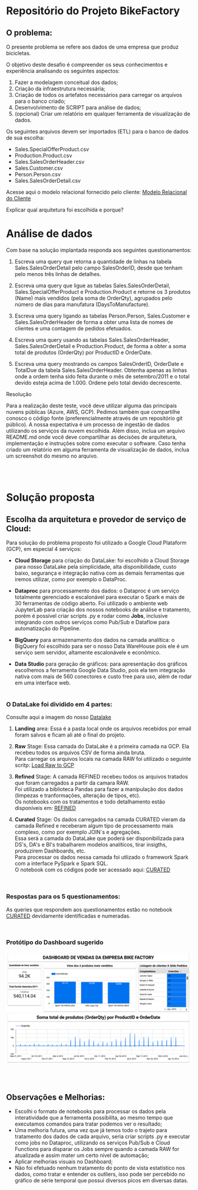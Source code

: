 # Repositório do Projeto BikeFactory

## O problema: 

O presente problema se refere aos dados de uma empresa que produz bicicletas.

O objetivo deste desafio é compreender os seus conhecimentos e experiência analisando os seguintes aspectos:

1.	Fazer a modelagem conceitual dos dados;
2.	Criação da infraestrutura necessária;
3.	Criação de todos os artefatos necessários para carregar os arquivos para o banco criado;
4.	Desenvolvimento de SCRIPT para análise de dados;
5.	(opcional) Criar um relatório em qualquer ferramenta de visualização de dados.

Os seguintes arquivos devem ser importados (ETL) para o banco de dados de sua escolha: 

-	Sales.SpecialOfferProduct.csv
-	Production.Product.csv
-	Sales.SalesOrderHeader.csv
-	Sales.Customer.csv
-	Person.Person.csv
-	Sales.SalesOrderDetail.csv

Acesse aqui o modelo relacional fornecido pelo cliente: [Modelo Relacional do Cliente](https://github.com/gittil/bike-factory/blob/main/images/modelo-relacional.jpg)

Explicar qual arquitetura foi escolhida e porque?

# Análise de dados

Com base na solução implantada responda aos seguintes questionamentos:

1.	Escreva uma query que retorna a quantidade de linhas na tabela Sales.SalesOrderDetail pelo campo SalesOrderID, desde que tenham pelo menos três linhas de detalhes.

2.	Escreva uma query que ligue as tabelas Sales.SalesOrderDetail, Sales.SpecialOfferProduct e Production.Product e retorne os 3 produtos (Name) mais vendidos (pela soma de OrderQty), agrupados pelo número de dias para manufatura (DaysToManufacture).

3.	Escreva uma query ligando as tabelas Person.Person, Sales.Customer e Sales.SalesOrderHeader de forma a obter uma lista de nomes de clientes e uma contagem de pedidos efetuados.

4.	Escreva uma query usando as tabelas Sales.SalesOrderHeader, Sales.SalesOrderDetail e Production.Product, de forma a obter a soma total de produtos (OrderQty) por ProductID e OrderDate.

5.	Escreva uma query mostrando os campos SalesOrderID, OrderDate e TotalDue da tabela Sales.SalesOrderHeader. Obtenha apenas as linhas onde a ordem tenha sido feita durante o mês de setembro/2011 e o total devido esteja acima de 1.000. Ordene pelo total devido decrescente.

Resolução 

Para a realização deste teste, você deve utilizar alguma das principais nuvens públicas (Azure, AWS, GCP). Pedimos também que compartilhe conosco o código fonte (preferencialmente através de um repositório git público). 
A nossa expectativa é um processo de ingestão de dados utilizando os serviços da nuvem escolhida.
Além disso, inclua um arquivo README.md onde você deve compartilhar as decisões de arquitetura, implementação e instruções sobre como executar o software. Caso tenha criado um relatório em alguma ferramenta de visualização de dados, inclua um screenshot do mesmo no arquivo.

<br></br>

# Solução proposta

## Escolha da arquitetura e provedor de serviço de Cloud: 
Para solução do problema proposto foi utilizado a Google Cloud Plataform (GCP), em especial 4 serviços:

- **Cloud Storage** para criação do DataLake: foi escolhido a Cloud Storage para nosso DataLake pela simplicidade, alta disponibilidade, custo baixo, segurança e integração nativa com as demais ferramentas que iremos utilizar, como por exemplo o DataProc.

- **Dataproc** para processamento dos dados: o Dataproc é um serviço totalmente gerenciado e escalonável para executar o Spark e mais de 30 ferramentas de código aberto. Foi utilizado o ambiente web JupyterLab para criação dos nossos notebooks de análise e tratamento, porém é possível criar scripts .py e rodar como **Jobs**, inclusive integrando com outros serviços como Pub/Sub e Dataflow para automatização do Pipeline.

- **BigQuery** para armazenamento dos dados na camada analítica: o BigQuery foi escolhido para ser o nosso Data WareHouse pois ele é um serviço sem servidor, altamente escalonávele e econômico.

- **Data Studio** para geração de gráficos: para apresentação dos gráficos escolhemos a ferramenta  Google Data Studio, pois ela tem integração nativa com mais de 560 conectores e custo free para uso, além de rodar em uma interface web.
<br></br>

### O DataLake foi dividido em 4 partes:
Consulte aqui a imagem do nosso [Datalake](https://github.com/gittil/bike-factory/blob/main/images/data-lake.png)

1. **Landing** area: Essa é a pasta local onde os arquivos recebidos por email foram salvos e ficam ali até o final do projeto.

2. **Raw** Stage: Essa camada do DataLake é a primeira camada na GCP. Ela recebeu todos os arquivos CSV de forma ainda bruta. <br>
Para carregar os arquivos locais na camada RAW foi utilizado o seguinte scritp: [Load Raw to GCP](https://github.com/gittil/bike-factory/blob/main/ETL/1-raw-load/1-load-raw.ipynb)

3. **Refined** Stage: A camada REFINED recebeu todos os arquivos tratados que foram carregados a partir da camara RAW. <br>
Foi utilizado a biblioteca Pandas para fazer a manipulação dos dados (limpezas e tranformações, alteração de tipos, etc).<br>
Os notebooks com os tratamentos e todo detalhamento estão disponíveis em: [REFINED](https://github.com/gittil/bike-factory/tree/main/ETL/2-refined-transformation)

4. **Curated** Stage: Os dados carregados na camada CURATED vieram da camada Refined e receberam algum tipo de processamento mais complexo, como por exemplo JOIN´s e agregações.<br>
Essa será a camada do DataLake que poderá ser disponibilizada para DS's, DA's e BI's trabalharem modelos analíticos, tirar insigths, produzirem Dashboards, etc. <br>
Para processar os dados nessa camada foi utlizado o framework Spark com a interface PySpark e Spark SQL. <br>
O notebook com os códigos pode ser acessado aqui: [CURATED](https://github.com/gittil/bike-factory/blob/main/ETL/3-load-curated/load-curated.ipynb)

<br>

### Respostas para os 5 questionamentos:
As queries que respondem aos questionamentos estão no notebook [CURATED](https://github.com/gittil/bike-factory/blob/main/ETL/3-load-curated/load-curated.ipynb)  devidamente identificadas e numeradas. 

<br>

### Protótipo do Dashboard sugerido

![Dashboard](images/dashboard.png)

<br><br>

## Observações e Melhorias:

- Escolhi o formato de notebooks para processar os dados pela interatividade que a ferramenta possibilita, ao mesmo tempo que executamos comandos para tratar podemos ver o resultado;
- Uma melhoria futura, uma vez que já temos todo o trajeto para tratamento dos dados de cada arquivo, seria criar scripts .py e executar como jobs no Dataproc, utilizando os serviços Pub/Sub e Cloud Functions para disparar os Jobs sempre quando a camada RAW for atualizada e assim mater um certo nível de automação;
- Aplicar melhorias visuais no Dashboard;
- Não foi efetuado nenhum tratamento do ponto de vista estatístico nos dados, como tratar e entender os outliers, isso pode ser percebido no gráfico de série temporal que possui diversos picos em diversas datas.








